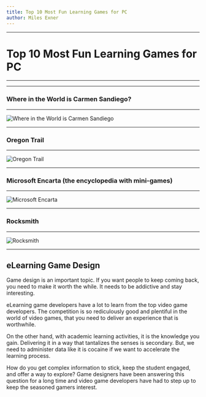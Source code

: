 ```yaml
---
title: Top 10 Most Fun Learning Games for PC
author: Miles Exner
---
```

***
# Top 10 Most Fun Learning Games for PC
***
***
### Where in the World is Carmen Sandiego?
***
![Where in the World is Carmen Sandiego](http://www.bestoldgames.net/img/ss/where-in-the-world-is-carmen-sandiego/where-in-the-world-is-carmen-sandiego-ss2.png)
***
### Oregon Trail
***
![Oregon Trail](https://thisisshagg.files.wordpress.com/2010/09/river2.png)
***
### Microsoft Encarta (the encyclopedia with mini-games)
***
![Microsoft Encarta](http://www.cdaccess.com/gifs/pc/front/large/msenca96.gif)
***
### Rocksmith
***
![Rocksmith](https://upload.wikimedia.org/wikipedia/en/a/ae/Rocksmith_2014_cover.jpg)
***

## eLearning Game Design

Game design is an important topic. If you want people to keep coming back, you need to make it worth the while. It needs to be addictive and stay interesting. 

eLearning game developers have a lot to learn from the top video game developers. The competition is so rediculously good and plentiful in the world of video games, that you need to deliver an experience that is worthwhile. 

On the other hand, with academic learning activities, it is the knowledge you gain. Delivering it in a way that tantalizes the senses is secondary. But, we need to administer data like it is cocaine if we want to accelerate the learning process.

How do you get complex information to stick, keep the student engaged, and offer a way to explore? Game designers have been answering this question for a long time and video game developers have had to step up to keep the seasoned gamers interest. 
